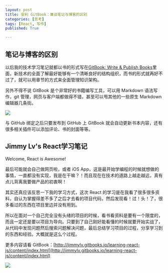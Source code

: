 ```yaml
---
layout: post
title: 安利 GitBook：兼谈笔记与博客的区别
categories: [思考]
tags: [React, 写作]
published: True

---
```


## 笔记与博客的区别

以后我的技术学习笔记就都以书的形式写在[GitBook: Write & Publish Books](http://www.gitbook.com/)里面，新技术的全面了解最好能够有一个清晰良好的结构组织，而书的形式就再好不过了，就可以用章节的方式来全面管理知识架构。

另外不得不说 GitBook 是个非常好的书籍编写工具，可以用 Markdown 语法写作，git 管理，网页与客户端都做得不错，甚至可以甩其他的一些原生 Markdown 编辑器几条街。

![](https://ws2.sinaimg.cn/large/006tNbRwgy1fw2b91wj1wj31kw0vutp6.jpg)

与 GitHub 绑定之后只要发布到 GitHub 上 GitBook 就会自动更新书本内容，还有很多相关插件可以添加评论、书的封面等等。

## Jimmy Lv's React学习笔记

Welcome, React is Awesome!

最后可能就会自己做网页啦，或者 iOS App，这是最开始学编程的时候就想做的事情，一直都没有实现，我是在干嘛？！而且现在在技术的道路上越走越远，真有点儿背离我要做产品的初衷啊！

其实还真应该反思一下我的学习方式，这次 React 的学习是在我看了很多很多资料，自认为掌握得差不多了之后才去看的项目代码，然后发现看！过！头！了，很多看过的东西在项目里边并没有用到。

所以在面对一个自己完全没有头绪的项目的时候，看书看资料是要有一个限度的，而且一定还是要以项目为导向。只要到了自己刚好能看懂的时候就要开始实战了，从代码中发现问题然后搜索问题解决问题，最后总结学习项目的过程，分享学习到的东西和经验。大概就是这么个过程。

更多内容请看 GitBook：[http://jimmylv.gitbooks.io/learning-react-js/content/index.html](http://jimmylv.gitbooks.io/learning-react-js/content/index.html)

![](https://ws4.sinaimg.cn/large/006tNbRwgy1fw2b938wx3j31kw0zkqm4.jpg)